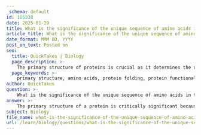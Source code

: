 ```yaml
---
_schema: default
id: 165338
date: 2025-01-29
title: What is the significance of the unique sequence of amino acids in the primary structure of proteins?
article_title: What is the significance of the unique sequence of amino acids in the primary structure of proteins?
date_format: MMM DD, YYYY
post_on_text: Posted on
seo:
  title: QuickTakes | Biology
  page_description: >-
    The primary structure of proteins is crucial as it determines the unique sequence of amino acids that dictate protein folding, functionality, and susceptibility to mutations. It serves as the foundation for higher levels of protein structure and is directly linked to genetic information.
  page_keywords: >-
    primary structure, amino acids, protein folding, protein functionality, mutations, genetic encoding, protein structure, sickle cell anemia, polypeptide chain, biological activity
author: QuickTakes
question: >-
    What is the significance of the unique sequence of amino acids in the primary structure of proteins?
answer: >-
    The primary structure of a protein is critically significant because it represents the unique sequence of amino acids that make up the polypeptide chain. This sequence is determined by the genetic code and dictates how the protein will fold into its functional three-dimensional shape. Here are several key points regarding the importance of the primary structure:\n\n1. **Determines Protein Folding**: The specific order of amino acids influences the way the protein folds into secondary, tertiary, and quaternary structures. The interactions between the side chains (R groups) of the amino acids, such as hydrogen bonds, ionic bonds, and hydrophobic interactions, are largely determined by the primary sequence.\n\n2. **Functionality**: The primary structure is essential for the protein's functionality. Each protein has a unique sequence that corresponds to its specific function. For example, enzymes have active sites that are shaped by the arrangement of amino acids, allowing them to catalyze specific reactions.\n\n3. **Impact of Mutations**: Even a single change in the amino acid sequence can have profound effects on the protein's properties and functions. A well-known example is sickle cell anemia, where a single amino acid substitution (glutamic acid to valine) in hemoglobin alters its structure and function, leading to serious health consequences.\n\n4. **Genetic Encoding**: The primary structure is directly linked to the genetic information encoded in DNA. A change in the nucleotide sequence of a gene can lead to a different amino acid being incorporated into the protein, which may affect its structure and function.\n\n5. **Basis for Higher Structures**: The primary structure serves as the foundation for the higher levels of protein structure (secondary, tertiary, and quaternary). The specific sequence of amino acids influences how these higher structures are formed and stabilized.\n\nIn summary, the unique sequence of amino acids in the primary structure of proteins is fundamental to their overall structure and function. It not only dictates how proteins fold and interact but also plays a crucial role in their biological activity and the consequences of genetic mutations.
subject: Biology
file_name: what-is-the-significance-of-the-unique-sequence-of-amino-acids-in-the-primary-structure-of-proteins.md
url: /learn/biology/questions/what-is-the-significance-of-the-unique-sequence-of-amino-acids-in-the-primary-structure-of-proteins
---
```


&nbsp;